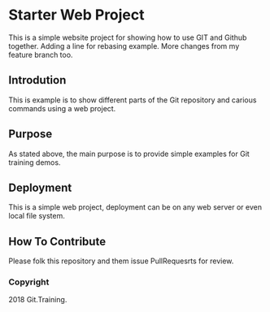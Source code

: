 # Starter Web Project

This is a simple website project for 
showing how to use GIT and Github together. Adding a line for rebasing example. 
More changes from my feature branch too.

## Introdution

This is example is to show different parts
of the Git repository and carious commands
using a web project.

## Purpose

As stated above, the main purpose is to
provide simple examples for Git training
demos.

## Deployment

This is a simple web project, deployment
can be on any web server or even local
file system.

## How To Contribute

Please folk this repository and them issue PullRequesrts for review.

### Copyright

2018 Git.Training.